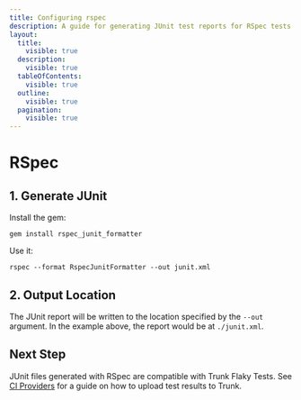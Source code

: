 ```yaml
---
title: Configuring rspec
description: A guide for generating JUnit test reports for RSpec tests
layout:
  title:
    visible: true
  description:
    visible: true
  tableOfContents:
    visible: true
  outline:
    visible: true
  pagination:
    visible: true
---
```


# RSpec

## 1. Generate JUnit

Install the gem:

```shell
gem install rspec_junit_formatter
```

Use it:

```shell
rspec --format RspecJunitFormatter --out junit.xml
```

## 2. Output Location

The JUnit report will be written to the location specified by the `--out` argument. In the example above, the report would be at `./junit.xml`.

## Next Step

JUnit files generated with RSpec are compatible with Trunk Flaky Tests. See [CI Providers](https://docs.trunk.io/flaky-tests/get-started/ci-providers) for a guide on how to upload test results to Trunk.
